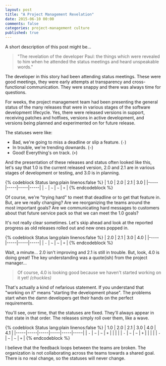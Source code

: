 ```yaml
---
layout: post
title: "A Project Management Revelation"
date: 2015-06-10 00:00
comments: false
categories: project-management culture
published: true
---
```


A short description of this post might be...

> "The revelation of the developer Paul: the things which were revealed to him when he attended the status meetings and heard unspeakable words."

The developer in this story had been attending status meetings. These were good meetings, they were early attempts at transparency and cross-functional communication. They were snappy and there was always time for questions.

For weeks, the project management team had been presenting the general status of the many releases that were in various stages of the software development lifecycle. Yes, there were released versions in support, receiving patches and hotfixes, versions in active development, and versions being planned and experimented on for future release.

The statuses were like: 

 * Bad, we're going to miss a deadline or slip a feature. (`-`)
 * In trouble, we're trending downards. (`~`)
 * Good! Everything's on track. (`+`)

And the presentation of these releases and status often looked like this, let's say that 1.0 is the current released version, 2.0 and 2.1 are in various stages of development or testing, and 3.0 is in planning.

{% codeblock Status lang:plain linenos:false %}
| 1.0 | 2.0 | 2.1 | 3.0 |
|-----|-----|-----|-----|
| `-` | `~` | `~` | `+` |
{% endcodeblock %}

Of course, we're "trying hard" to meet that deadline or to get that feature in. But, are we really changing? Are we reorganizing the teams around the most important goals? Are we communicating hard messages to customers about that future service pack so that we can meet the 1.0 goals?

It's not really clear sometimes. Let's skip ahead and look at the reported progress as old releases rolled out and new ones popped in.

{% codeblock Status lang:plain linenos:false %}
| 2.0 | 2.1 | 3.0 | 4.0 |
|-----|-----|-----|-----|
| `-` | `~` | `~` | `+` |
{% endcodeblock %}

Wait, a minute... 2.0 isn't improving and 2.1 is still in trouble. But, look, 4.0 is doing great! The key understanding was a quote(ish) from the project manager...

> Of course, 4.0 is looking good because we haven't started working on it yet! *(chuckles)*

That's actually a kind of nefarious statement. If you understand that "working on it" means "starting the development phase". The problems start when the damn developers get their hands on the perfect requirements.

You'll see, over time, that the statuses are fixed. They'll always appear in that state in that order. The releases simply roll over them, like a wave.

{% codeblock Status lang:plain linenos:false %}
| 1.0 | 2.0 | 2.1 | 3.0 | 4.0 | 4.1 |
|-----|-----|-----|-----|-----|-----|
| `-` | `~` | `~` | `+` |     |     |
|     | `-` | `~` | `~` | `+` |     |
|     |     | `-` | `~` | `~` | `+` |
{% endcodeblock %}

I believe that the feedback loops between the teams are broken. The organization is not collaborating across the teams towards a shared goal. There is no real change, so the statuses will never change.
